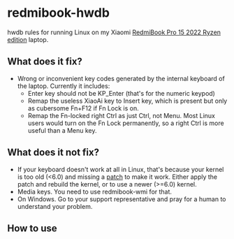 # redmibook-hwdb
hwdb rules for running Linux on my Xiaomi [RedmiBook Pro 15 2022 Ryzen edition](https://www.mi.com/redmibook/pro15-amd/specs) laptop.

## What does it fix?
* Wrong or inconvenient key codes generated by the internal keyboard of the laptop. Currently it includes:
  * Enter key should not be KP_Enter (that's for the numeric keypod)
  * Remap the useless XiaoAi key to Insert key, which is present but only as cubersome Fn+F12 if Fn Lock is on.
  * Remap the Fn-locked right Ctrl as just Ctrl, not Menu. Most Linux users would turn on the Fn Lock permanently, so a right Ctrl is more useful than a Menu key.

## What does it not fix?
* If your keyboard doesn't work at all in Linux, that's because your kernel is too old (<6.0) and missing a
[patch](https://lore.kernel.org/all/20220712020058.90374-1-gch981213@gmail.com/) to make it work.
Either apply the patch and rebuild the kernel, or to use a newer (>=6.0) kernel.
* Media keys. You need to use redmibook-wmi for that.
* On Windows. Go to your support representative and pray for a human to understand your problem.

## How to use
